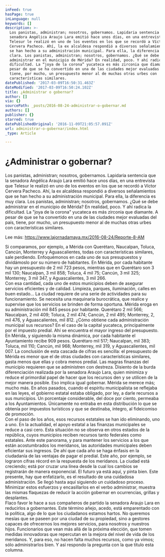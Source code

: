 ```yaml
---
inFeed: true
hasPage: true
inLanguage: null
keywords: []
description: >-
  Los panistas, administran; nosotros, gobernamos. Lapidaria sentencia que la
  senadora Angélica Araujo Lara emitió hace unos días, en una entrevista que
  Telesur le realizó en uno de los eventos en los que se recordó a Víctor
  Cervera Pacheco. Ahí, la ex alcaldesa respondió a diversos señalamientos que
  se han hecho a su administración municipal. Para ella, la diferencia es muy
  clara. Los panistas, administran; nosotros, gobernamos. ¿Qué se debe
  administrar en el municipio de Mérida? En realidad, poco. Y ahí radica la
  dificultad. La “joya de la corona” yucateca es más zirconia que diamante. A
  pesar de que se ha convertido en una de las ciudades mejor evaluadas del país,
  tiene, por mucho, un presupuesto menor al de muchas otras urbes con
  características similares.
datePublished: '2017-03-09T16:50:31.463Z'
dateModified: '2017-03-09T16:50:24.102Z'
title: ¿Administrar o gobernar?
author: []
via: {}
sourcePath: _posts/2016-08-24-administrar-o-gobernar.md
authors: []
publisher: {}
starred: true
datePublishedOriginal: '2016-11-09T21:05:57.091Z'
url: administrar-o-gobernar/index.html
_type: Article

---
```

# ¿Administrar o gobernar?

Los panistas, administran; nosotros, gobernamos. Lapidaria sentencia que la senadora Angélica Araujo Lara emitió hace unos días, en una entrevista que Telesur le realizó en uno de los eventos en los que se recordó a Víctor Cervera Pacheco. Ahí, la ex alcaldesa respondió a diversos señalamientos que se han hecho a su administración municipal. Para ella, la diferencia es muy clara. Los panistas, administran; nosotros, gobernamos. ¿Qué se debe administrar en el municipio de Mérida? En realidad, poco. Y ahí radica la dificultad. La "joya de la corona" yucateca es más zirconia que diamante. A pesar de que se ha convertido en una de las ciudades mejor evaluadas del país, tiene, por mucho, un presupuesto menor al de muchas otras urbes con características similares.

Lee más: https://www.lajornadamaya.mx/2016-08-24/Reporte-8-AM

Si comparamos, por ejemplo, a Mérida con Querétaro, Naucalpan, Toluca, Cancún, Monterrey y Aguascalientes, todas con características similares, sale perdiendo. Enfoquémonos en cada uno de sus presupuestos y dividámoslo por su número de habitantes. En Mérida, por cada habitante hay un presupuesto de 2 mil 723 pesos, mientras que en Querétaro son 3 mil 130; Naucalpan, 3 mil 858; Toluca, 4 mil 75; Cancún, 3 mil 325; Monterrey, 3 mil 347, y Aguascalientes, 3 mil 266\.   
Con esa cantidad, cada uno de estos municipios deben de asegurar servicios eficientes y de calidad. Limpieza, parques, iluminación, calles en buen estado... La ciudad requiere de una serie de actividades para su funcionamiento. Se necesita una maquinaria burocrática, que realice y supervise que los servicios se brinden de forma oportuna. Mérida eroga en su administración mil 845 pesos por habitante. Querétaro 2 mil 566; Naucalpan, 2 mil 409; Toluca, 2 mil 474; Cancún, 2 mil 495; Monterrey, 2, mil 476, y Aguascalientes, mil 812\. ¿Cómo obtiene cada administración municipal sus recursos? En el caso de la capital yucateca, principalmente por el impuesto predial. Ahí se encuentra el mayor ingreso del presupuesto.   
En Mérida, y siguiendo la misma dinámica, por cada habitante el Ayuntamiento recibe 909 pesos. Querétaro mil 517; Naucalpan, mil 383; Toluca, mil 110; Cancún, mil 968; Monterrey, mil 319, y Aguascalientes, mil 007\. La conclusión de esta cascada de cifras es sencilla: el presupuesto de Mérida es menor que el de otras ciudades con características similares, gasta menos que ellas y cobra menos predial. Las magras finanzas del municipio requieren que se administren con destreza. Disiento de la burda diferenciación realizada por la senadora Araujo Lara, quien minimiza y reduce el primordial papel de hacer que los recursos den y se utilicen de la mejor manera posible. Eso implica igual gobernar. Mérida se merece más; mucho más. En años pasados, cuando el espíritu municipalista se reflejaba en las leyes, el gobierno estatal estaba obligado, por ley, a darle recursos a sus municipios. Un porcentaje considerable, del doce por ciento, permeaba a los Ayuntamientos. Únicamente no entraba en esta distribución lo que se obtenía por impuestos turísticos y que se destinaba, íntegro, al fideicomiso de promoción.   
Con el paso de los años, esos recursos estatales se han ido eliminando, uno a uno. En la actualidad, el apoyo estatal a las finanzas municipales se reduce a casi cero. Esta situación no se observa en otros estados de la república, cuyos municipios reciben recursos tanto federales como estatales. Ante este panorama, y para mantener los servicios a los que están acostumbrados los meridanos, las autoridades municipales deben eficientar sus ingresos. De ahí que cada año se haga énfasis en la ciudadanía de las ventajas de pagar el predial. Este año, por ejemplo, se lograron cifras récord en la respuesta de los meridanos. La ciudad está creciendo; está por cruzar una línea desde la cual los cambios se registrarán de manera exponencial. El futuro ya está aquí, y pinta bien. Este presente, hay que enfatizarlo, es el resultado de una cuidadosa administración. Se llegó hasta aquí siguiendo un cuidadoso proceso. Minimizar estos esfuerzos y encasillarlos en el verbo administrar, muestra las mismas flaquezas de reducir la acción gobernar en ocurrencias, grillas y desplantes.   
Flaco favor le hace a sus compañeros de partido la senadora Araujo Lara en reducirlos a gobernantes. Este término añejo, acedo, está emparentado con la política, algo de lo que los ciudadanos estamos hartos. No queremos mesías que se paseen por una ciudad de su propiedad, sino a gestores capaces de ofrecernos los mejores servicios, para nosotros y nuestros hijos. Funcionarios que vean más allá de la próxima elección, que tomen medidas innovadoras que repercutan en la mejora del nivel de vida de los meridanos. Y, para eso, no hacen falta muchos recursos, como ya vimos; sólo administrarlos bien. Y así respondo la pregunta con la que titulo esta columna.